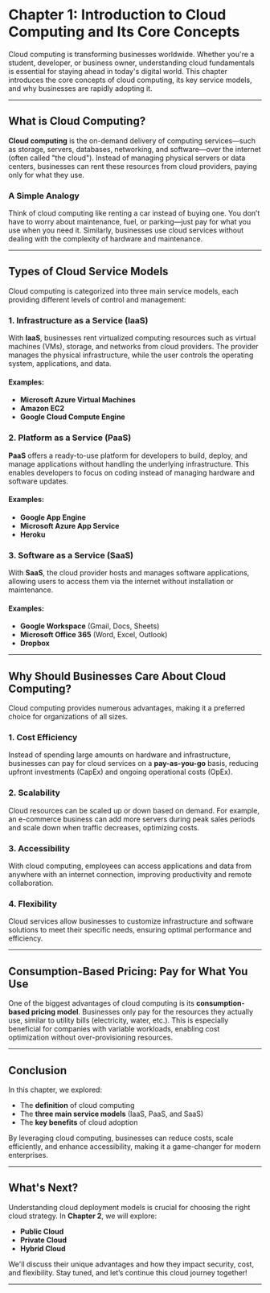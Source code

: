 # Chapter 1: Introduction to Cloud Computing and Its Core Concepts

Cloud computing is transforming businesses worldwide. Whether you're a student, developer, or business owner, understanding cloud fundamentals is essential for staying ahead in today's digital world. This chapter introduces the core concepts of cloud computing, its key service models, and why businesses are rapidly adopting it.

---

## What is Cloud Computing?

**Cloud computing** is the on-demand delivery of computing services—such as storage, servers, databases, networking, and software—over the internet (often called "the cloud"). Instead of managing physical servers or data centers, businesses can rent these resources from cloud providers, paying only for what they use.

### A Simple Analogy
Think of cloud computing like renting a car instead of buying one. You don’t have to worry about maintenance, fuel, or parking—just pay for what you use when you need it. Similarly, businesses use cloud services without dealing with the complexity of hardware and maintenance.

---

## Types of Cloud Service Models

Cloud computing is categorized into three main service models, each providing different levels of control and management:

### 1. **Infrastructure as a Service (IaaS)**  
With **IaaS**, businesses rent virtualized computing resources such as virtual machines (VMs), storage, and networks from cloud providers. The provider manages the physical infrastructure, while the user controls the operating system, applications, and data.

#### **Examples:**
- **Microsoft Azure Virtual Machines**
- **Amazon EC2**
- **Google Cloud Compute Engine**

### 2. **Platform as a Service (PaaS)**  
**PaaS** offers a ready-to-use platform for developers to build, deploy, and manage applications without handling the underlying infrastructure. This enables developers to focus on coding instead of managing hardware and software updates.

#### **Examples:**
- **Google App Engine**
- **Microsoft Azure App Service**
- **Heroku**

### 3. **Software as a Service (SaaS)**  
With **SaaS**, the cloud provider hosts and manages software applications, allowing users to access them via the internet without installation or maintenance.

#### **Examples:**
- **Google Workspace** (Gmail, Docs, Sheets)
- **Microsoft Office 365** (Word, Excel, Outlook)
- **Dropbox**

---

## Why Should Businesses Care About Cloud Computing?

Cloud computing provides numerous advantages, making it a preferred choice for organizations of all sizes.

### 1. **Cost Efficiency**  
Instead of spending large amounts on hardware and infrastructure, businesses can pay for cloud services on a **pay-as-you-go** basis, reducing upfront investments (CapEx) and ongoing operational costs (OpEx).

### 2. **Scalability**  
Cloud resources can be scaled up or down based on demand. For example, an e-commerce business can add more servers during peak sales periods and scale down when traffic decreases, optimizing costs.

### 3. **Accessibility**  
With cloud computing, employees can access applications and data from anywhere with an internet connection, improving productivity and remote collaboration.

### 4. **Flexibility**  
Cloud services allow businesses to customize infrastructure and software solutions to meet their specific needs, ensuring optimal performance and efficiency.

---

## Consumption-Based Pricing: Pay for What You Use

One of the biggest advantages of cloud computing is its **consumption-based pricing model**. Businesses only pay for the resources they actually use, similar to utility bills (electricity, water, etc.). This is especially beneficial for companies with variable workloads, enabling cost optimization without over-provisioning resources.

---

## Conclusion

In this chapter, we explored:
- The **definition** of cloud computing
- The **three main service models** (IaaS, PaaS, and SaaS)
- The **key benefits** of cloud adoption

By leveraging cloud computing, businesses can reduce costs, scale efficiently, and enhance accessibility, making it a game-changer for modern enterprises.

---

## What's Next?

Understanding cloud deployment models is crucial for choosing the right cloud strategy. In **Chapter 2**, we will explore:
- **Public Cloud**
- **Private Cloud**
- **Hybrid Cloud**

We'll discuss their unique advantages and how they impact security, cost, and flexibility. Stay tuned, and let’s continue this cloud journey together!

---
